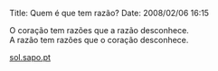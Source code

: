 Title: Quem é que tem razão?
Date: 2008/02/06 16:15

O coração tem razões que a razão desconhece.<br>
A razão tem razões que o coração desconhece.

[sol.sapo.pt](http://sol.sapo.pt/blogs/jas/archive/2007/11/24/Por-que-h_E100_-tantos-div_F300_rcios.aspx)
